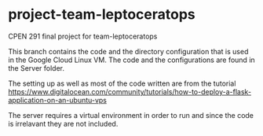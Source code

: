 # project-team-leptoceratops
CPEN 291 final project for team-leptoceratops

This branch contains the code and the directory configuration that is used in the Google Cloud Linux VM.
The code and the configurations are found in the Server folder.

The setting up as well as most of the code written are from the tutorial
https://www.digitalocean.com/community/tutorials/how-to-deploy-a-flask-application-on-an-ubuntu-vps

The server requires a virtual environment in order to run and since the code is irrelavant they are not included.
